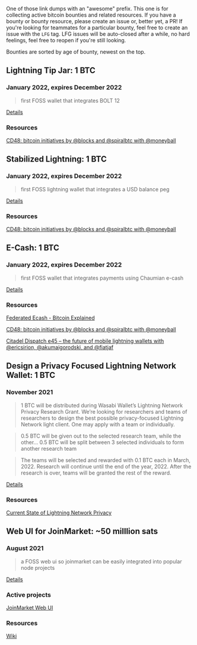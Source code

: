 One of those link dumps with an "awesome" prefix. This one is for collecting active bitcoin bounties and related resources. If you have a bounty or bounty resource, please create an issue or, better yet, a PR! If you're looking for teammates for a particular bounty, feel free to create an issue with the `LFG` tag. LFG issues will be auto-closed after a while, no hard feelings, feel free to reopen if you're still looking.

Bounties are sorted by age of bounty, newest on the top.

## Lightning Tip Jar: 1 BTC
### January 2022, expires December 2022 

> first FOSS wallet that integrates BOLT 12

[Details](https://bitcoinmagazine.com/business/hrf-strike-launch-lightning-bounty-in-bitcoin)

### Resources

[CD48: bitcoin initiatives by @blocks and @spiralbtc with @moneyball](https://citadeldispatch.com/cd48/)


## Stabilized Lightning: 1 BTC
### January 2022, expires December 2022 

> first FOSS lightning wallet that integrates a USD balance peg

[Details](https://bitcoinmagazine.com/business/hrf-strike-launch-lightning-bounty-in-bitcoin)

### Resources

[CD48: bitcoin initiatives by @blocks and @spiralbtc with @moneyball](https://citadeldispatch.com/cd48/)


## E-Cash: 1 BTC
### January 2022, expires December 2022 

> first FOSS wallet that integrates payments using Chaumian e-cash

[Details](https://bitcoinmagazine.com/business/hrf-strike-launch-lightning-bounty-in-bitcoin)

### Resources
[Federated Ecash - Bitcoin Explained](https://www.youtube.com/watch?v=alyYNIX0m3o)

[CD48: bitcoin initiatives by @blocks and @spiralbtc with @moneyball](https://citadeldispatch.com/cd48/)

[Citadel Dispatch e45 – the future of mobile lightning wallets with @ericsirion, @akumaigorodski, and @fiatjaf](https://citadeldispatch.com/cd45/)


## Design a Privacy Focused Lightning Network Wallet: 1 BTC
### November 2021

> 1 BTC will be distributed during Wasabi Wallet’s Lightning Network Privacy Research Grant. We’re looking for researchers and teams of researchers to design the best possible privacy-focused Lightning Network light client. One may apply with a team or individually.

> 0.5 BTC will be given out to the selected research team, while the other...
> 0.5 BTC will be split between 3 selected individuals to form another research team

> The teams will be selected and rewarded with 0.1 BTC each in March, 2022. Research will continue until the end of the year, 2022. After the research is over, teams will be granted the rest of the reward.

[Details](https://blog.wasabiwallet.io/1-btc-ln-privacy-grant/)

### Resources

[Current State of Lightning Network Privacy](https://abytesjourney.com/lightning-privacy/)


## Web UI for JoinMarket: ~50 milllion sats
### August 2021

> a FOSS web ui so joinmarket can be easily integrated into popular node projects

[Details](https://github.com/JoinMarket-Org/joinmarket-clientserver/issues/978#issuecomment-919254929)

### Active projects
[JoinMarket Web UI](https://github.com/joinmarket-webui/joinmarket-webui)

### Resources 
[Wiki](https://github.com/joinmarket-webui/joinmarket-webui/wiki)


